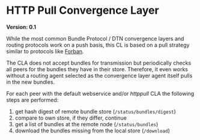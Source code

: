 HTTP Pull Convergence Layer
===========================

**Version: 0.1**

While the most common Bundle Protocol / DTN convergence layers and routing protocols work on a push basis, this CL is based on a pull strategy similar to protocols like [Forban](https://github.com/adulau/Forban).

The CLA does not accept bundles for transmission but periodically checks all peers for the bundles they have in their store. 
Therefore, it even works without a routing agent selected as the convergence layer agent itself pulls in the new bundles.

For each peer with the default webservice and/or *httppull* CLA the following steps are performed:

1. get hash digest of remote bundle store (`/status/bundles/digest`)
2. compare to own store, if they differ, continue
3. get a list of bundles at the remote node (`/status/bundles`)
4. download the bundles missing from the local store (`/download`)